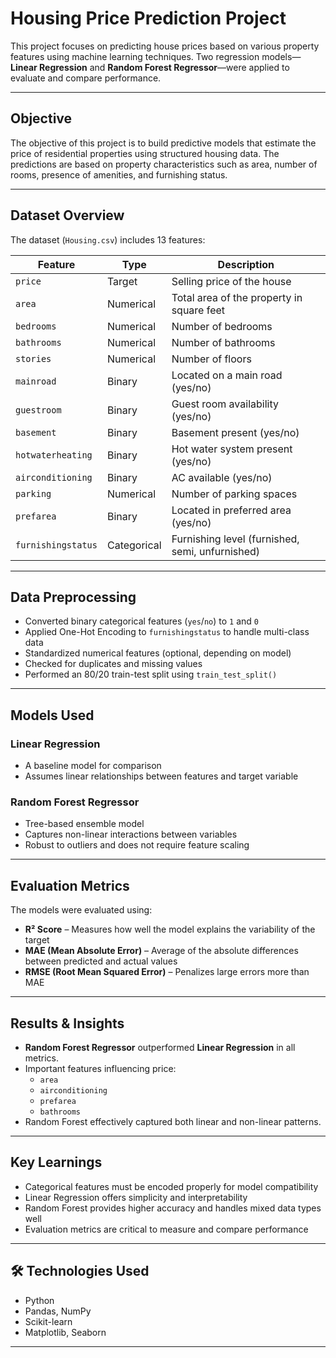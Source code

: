 # Housing Price Prediction Project

This project focuses on predicting house prices based on various property features using machine learning techniques. Two regression models—**Linear Regression** and **Random Forest Regressor**—were applied to evaluate and compare performance.

---

## Objective

The objective of this project is to build predictive models that estimate the price of residential properties using structured housing data. The predictions are based on property characteristics such as area, number of rooms, presence of amenities, and furnishing status.

---

## Dataset Overview

The dataset (`Housing.csv`) includes 13 features:

| Feature             | Type         | Description                                  |
|---------------------|--------------|----------------------------------------------|
| `price`             | Target       | Selling price of the house                   |
| `area`              | Numerical    | Total area of the property in square feet    |
| `bedrooms`          | Numerical    | Number of bedrooms                           |
| `bathrooms`         | Numerical    | Number of bathrooms                          |
| `stories`           | Numerical    | Number of floors                             |
| `mainroad`          | Binary       | Located on a main road (yes/no)              |
| `guestroom`         | Binary       | Guest room availability (yes/no)             |
| `basement`          | Binary       | Basement present (yes/no)                    |
| `hotwaterheating`   | Binary       | Hot water system present (yes/no)            |
| `airconditioning`   | Binary       | AC available (yes/no)                        |
| `parking`           | Numerical    | Number of parking spaces                     |
| `prefarea`          | Binary       | Located in preferred area (yes/no)           |
| `furnishingstatus`  | Categorical  | Furnishing level (furnished, semi, unfurnished)|

---

## Data Preprocessing

- Converted binary categorical features (`yes`/`no`) to `1` and `0`
- Applied One-Hot Encoding to `furnishingstatus` to handle multi-class data
- Standardized numerical features (optional, depending on model)
- Checked for duplicates and missing values
- Performed an 80/20 train-test split using `train_test_split()`

---

##  Models Used

###  Linear Regression
- A baseline model for comparison
- Assumes linear relationships between features and target variable

###  Random Forest Regressor
- Tree-based ensemble model
- Captures non-linear interactions between variables
- Robust to outliers and does not require feature scaling

---

## Evaluation Metrics

The models were evaluated using:

- **R² Score** – Measures how well the model explains the variability of the target
- **MAE (Mean Absolute Error)** – Average of the absolute differences between predicted and actual values
- **RMSE (Root Mean Squared Error)** – Penalizes large errors more than MAE

---

## Results & Insights

- **Random Forest Regressor** outperformed **Linear Regression** in all metrics.
- Important features influencing price:
  - `area`
  - `airconditioning`
  - `prefarea`
  - `bathrooms`
- Random Forest effectively captured both linear and non-linear patterns.

---

## Key Learnings

- Categorical features must be encoded properly for model compatibility
- Linear Regression offers simplicity and interpretability
- Random Forest provides higher accuracy and handles mixed data types well
- Evaluation metrics are critical to measure and compare performance

---

## 🛠️ Technologies Used

- Python
- Pandas, NumPy
- Scikit-learn
- Matplotlib, Seaborn

---

